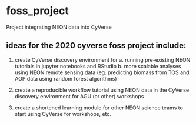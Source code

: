 # foss_project
Project integrating NEON data into CyVerse

## ideas for the 2020 cyverse foss project include:

1) create CyVerse discovery environment for 
    a. running pre-existing NEON tutorials in jupyter notebooks and RStudio
    b. more scalable analyses using NEON remote sensing data (eg. predicting biomass from TOS and AOP data using random forest algorithms)

2) create a reproducible workflow tutorial using NEON data in the CyVerse discovery environment for AGU (or other) workshops

3) create a shortened learning module for other NEON science teams to start using CyVerse for workshops, etc.
